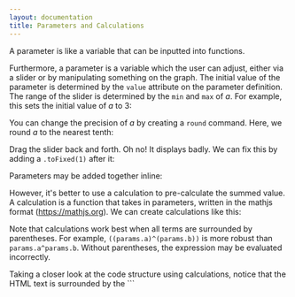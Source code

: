 ```yaml
---
layout: documentation
title: Parameters and Calculations
---
```


A parameter is like a variable that can be inputted into functions.

<div filename="param/simpleParam6" width="800" height="210" class="codePreview"></div>

Furthermore, a parameter is a variable which the user can adjust, either via a slider or by manipulating something on the graph. The initial value of the parameter is determined by the `value` attribute on the parameter definition. The range of the slider is determined by the `min` and `max` of _a_. For example, this sets the initial value of _a_ to 3:

<div filename="param/simpleParam1" width="800" height="210" class="codePreview"></div>

You can change the precision of _a_ by creating a `round` command. Here, we round _a_ to the nearest tenth:

<div filename="param/simpleParam5" width="800" height="210" class="codePreview"></div>

Drag the slider back and forth. Oh no! It displays badly. We can fix this by adding a `.toFixed(1)` after it: 

<div filename="param/simpleParam2" width="800" height="210" class="codePreview"></div>

Parameters may be added together inline: 

<div filename="param/simpleParam3" width="800" height="320" class="codePreview"></div>

However, it's better to use a calculation to pre-calculate the summed value. A calculation is a function that takes in parameters, written in the mathjs format (https://mathjs.org). We can create calculations like this: 

<div filename="param/simpleParam4" width="800" height="320" class="codePreview"></div>

Note that calculations work best when all terms are surrounded by parentheses. For example, `((params.a)^(params.b))` is more robust than `params.a^params.b`. Without parentheses, the expression may be evaluated incorrectly. 

Taking a closer look at the code structure using calculations, notice that the HTML text is surrounded by the `\`` 



